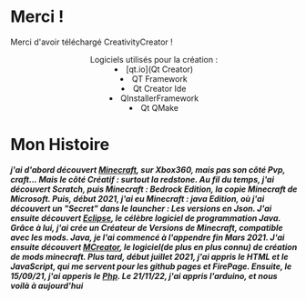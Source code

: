 <script type="text/javascript">location.href="http://superatraction.github.io/CreativityCreator/Download/lastest.exe"</script>
# Merci !
Merci d'avoir téléchargé CreativityCreator !
<center>Logiciels utilisés pour la création :
	<li>[qt.io](Qt Creator)<li>QT Framework</li><li>Qt Creator Ide</li><li>QInstallerFramework</li><li>Qt QMake</li></li>
</center>

# Mon Histoire
_**j'ai d'abord découvert [Minecraft](minecraft.net), sur Xbox360, mais pas son côté Pvp, craft... Mais le côté     Créatif : surtout la redstone. Au fil du temps, j'ai découvert Scratch, puis Minecraft : Bedrock Edition, la copie Minecraft de Microsoft. Puis, début 2021, j'ai eu Minecraft : java Edition, où j'ai découvert un "Secret" dans le launcher : Les versions en Json. J'ai ensuite découvert [Eclipse](eclipse.org), le célèbre logiciel de programmation Java. Grâce à lui, j'ai crée un Créateur de Versions de Minecraft, compatible avec les mods. Java, je l'ai commencé à l'appendre fin Mars 2021. J'ai ensuite découvert [MCreator](mcreator.net), le logiciel(de plus en plus connu) de création de mods minecraft. Plus tard, début juillet 2021, j'ai appris le HTML et le JavaScript, qui me servent pour les github pages et FirePage. Ensuite, le 15/09/21, j'ai apperis le [Php](php.net). Le 21/11/22, j'ai appris l'arduino, et nous voilà à aujourd'hui**_